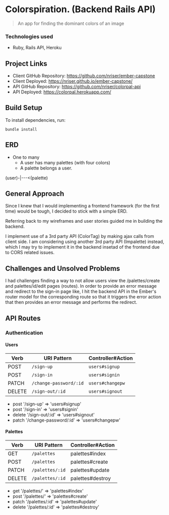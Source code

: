 # Colorspiration. (Backend Rails API)
> An app for finding the dominant colors of an image

### Technologies used
- Ruby, Rails API, Heroku

## Project Links

- Client GitHub Repository: https://github.com/nriser/ember-capstone
- Client Deployed: https://nriser.github.io/ember-capstone/
- API GitHub Repository: https://github.com/nriser/colorpal-api
- API Deployed: https://colorpal.herokuapp.com/

## Build Setup

To install dependencies, run:
```
bundle install

```

## ERD

- One to many
  - A user has many palettes (with four colors)
  - A palette belongs a user.

(user)-|---<(palette)


## General Approach

Since I knew that I would implementing a frontend framework (for the first time) would be tough, I decided to stick with a simple ERD.

Referring back to my wireframes and user stories guided me in building the backend.

I implement use of a 3rd party API (ColorTag) by making ajax calls from client side. I am considering using another 3rd party API (Impalette) instead, which I may try to implement it in the backend insetad of the frontend due to CORS related issues.

## Challenges and Unsolved Problems

I had challenges finding a way to not allow users view the /palettes/create and
palettes/id/edit pages (routes). In order to provide an error message and
redirect to the sign-in page like, I hit the backend API in the Ember's router
model for the corresponding route so that it triggers the error action that
then provides an error message and performs the redirect.


## API Routes

### Authentication

#### Users
| Verb   | URI Pattern            | Controller#Action |
|--------|------------------------|-------------------|
| POST   | `/sign-up`             | `users#signup`    |
| POST   | `/sign-in`             | `users#signin`    |
| PATCH  | `/change-password/:id` | `users#changepw`  |
| DELETE | `/sign-out/:id`        | `users#signout`   |

- post '/sign-up' => 'users#signup'
- post '/sign-in' => 'users#signin'
- delete '/sign-out/:id' => 'users#signout'
- patch '/change-password/:id' => 'users#changepw'

#### Palettes
| Verb   | URI Pattern      | Controller#Action      |
|--------|------------------|------------------------|
| GET    | `/palettes`      | palettes#index       |
| POST   | `/palettes`      | palettes#create      |
| PATCH  | `/palettes/:id`  | palettes#update      |
| DELETE | `/palettes/:id`  | palettes#destroy     |

- get '/palettes/' => 'palettes#index'
- post '/palettes/' => 'palettes#create'
- patch '/palettes/:id' => 'palettes#update'
- delete '/palettes/:id' => 'palettes#destroy'
